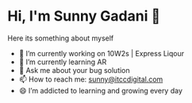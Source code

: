 # Hi, I'm Sunny Gadani 👋
 
Here its something about myself
- 🔭 I’m currently working on 10W2s | Express Liqour
- 🌱 I’m currently learning AR
- 💬 Ask me about your bug solution
- 📫 How to reach me: sunny@itccdigital.com
- 😄 I’m addicted to learning and growing every day


